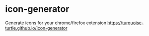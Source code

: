 # icon-generator
Generate icons for your chrome/firefox extension https://turquoise-turtle.github.io/icon-generator
